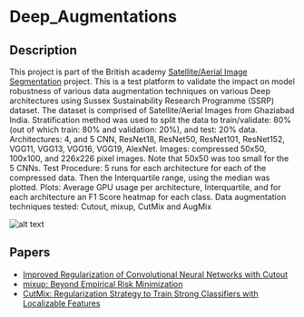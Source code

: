 # Deep_Augmentations

## Description

This project is part of the British academy [Satellite/Aerial Image Segmentation](https://wearepal.ai/projects/ssrp) project. 
This is a test platform to validate the impact on model robustness of various data augmentation techniques on various
Deep architectures using Sussex Sustainability Research Programme (SSRP) dataset. The dataset is comprised of Satellite/Aerial Images from Ghaziabad India.
Stratification method was used to split the data to train/validate: 80% (out of which train: 80% and
validation: 20%), and test: 20% data.
Architectures: 4, and 5 CNN, ResNet18, ResNet50, ResNet101, ResNet152, VGG11, VGG13, VGG16, VGG19, AlexNet.
Images: compressed 50x50, 100x100, and 226x226 pixel images. Note that 50x50 was too small for the 5 CNNs.
Test Procedure: 5 runs for each architecture for each of the compressed data. Then the Interquartile range, using the median was plotted.
Plots: Average GPU usage per architecture, Interquartile, and for each architecture an F1 Score heatmap
for each class.
Data augmentation techniques tested: Cutout, mixup, CutMix and AugMix

![alt text](https://github.com/gvsam7/Deep_Augmentations/blob/main/Images/SSRP_Classifier.PNG)


## Papers
- [Improved Regularization of Convolutional Neural Networks with Cutout](https://arxiv.org/abs/1708.04552)
- [mixup: Beyond Empirical Risk Minimization](https://arxiv.org/abs/1710.09412)
- [CutMix: Regularization Strategy to Train Strong Classifiers with Localizable Features](https://arxiv.org/abs/1905.04899)